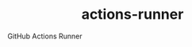 <!---
NOTE: AUTO-GENERATED FILE
to edit this file, instead edit its template at: ./github/scripts/templates/container/README.md.j2
-->
<div align="center">

# actions-runner

</div>

GitHub Actions Runner